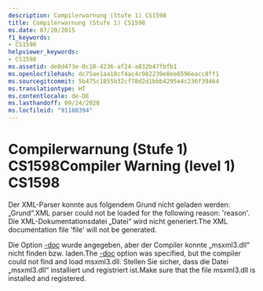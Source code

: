 ```yaml
---
description: Compilerwarnung (Stufe 1) CS1598
title: Compilerwarnung (Stufe 1) CS1598
ms.date: 07/20/2015
f1_keywords:
- CS1598
helpviewer_keywords:
- CS1598
ms.assetid: de8d473e-0c18-4236-af24-a832b47fbfb1
ms.openlocfilehash: dc75ae1aa18cf4ac4c982239e8ee6596eacc8ff1
ms.sourcegitcommit: 5b475c1855b32cf78d2d1bbb4295e4c236f39464
ms.translationtype: HT
ms.contentlocale: de-DE
ms.lasthandoff: 09/24/2020
ms.locfileid: "91188394"
---
```

# <a name="compiler-warning-level-1-cs1598"></a><span data-ttu-id="0bd0e-103">Compilerwarnung (Stufe 1) CS1598</span><span class="sxs-lookup"><span data-stu-id="0bd0e-103">Compiler Warning (level 1) CS1598</span></span>

<span data-ttu-id="0bd0e-104">Der XML-Parser konnte aus folgendem Grund nicht geladen werden: „Grund“.</span><span class="sxs-lookup"><span data-stu-id="0bd0e-104">XML parser could not be loaded for the following reason: 'reason'.</span></span> <span data-ttu-id="0bd0e-105">Die XML-Dokumentationsdatei „Datei“ wird nicht generiert.</span><span class="sxs-lookup"><span data-stu-id="0bd0e-105">The XML documentation file 'file' will not be generated.</span></span>  
  
 <span data-ttu-id="0bd0e-106">Die Option [-doc](../compiler-options/doc-compiler-option.md) wurde angegeben, aber der Compiler konnte „msxml3.dll“ nicht finden bzw. laden.</span><span class="sxs-lookup"><span data-stu-id="0bd0e-106">The [-doc](../compiler-options/doc-compiler-option.md) option was specified, but the compiler could not find and load msxml3.dll.</span></span> <span data-ttu-id="0bd0e-107">Stellen Sie sicher, dass die Datei „msxml3.dll“ installiert und registriert ist.</span><span class="sxs-lookup"><span data-stu-id="0bd0e-107">Make sure that the file msxml3.dll is installed and registered.</span></span>
